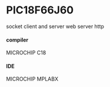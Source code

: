 # PIC18F66J60

socket client and server
web server http

#### compiler 
MICROCHIP C18

#### IDE
MICROCHIP MPLABX
